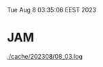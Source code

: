 Tue Aug  8 03:35:06 EEST 2023
# JAM
<a href='./cache/202308/08_03.log'>./cache/202308/08_03.log</a>
